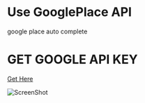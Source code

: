 # Use GooglePlace API
google place auto complete

# GET GOOGLE API KEY
[Get Here](https://console.developers.google.com/project)

![ScreenShot](http://sangcomz.cafe24.com/eximg/apikey.png)
